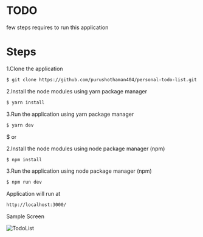 # TODO

few steps requires to run this application

# Steps

1.Clone the application

```sh
$ git clone https://github.com/purushothaman404/personal-todo-list.git
```

2.Install the node modules using yarn package manager

```sh
$ yarn install
```

3.Run the application using yarn package manager

```sh
$ yarn dev
```

$ or

2.Install the node modules using node package manager (npm)

```sh
$ npm install
```

3.Run the application using node package manager (npm)

```sh
$ npm run dev
```

Application will run at

```sh
http://localhost:3000/
```

Sample Screen

![TodoList](https://user-images.githubusercontent.com/62496680/116240676-b9843080-a781-11eb-9ea6-a4b8998cd256.PNG)

